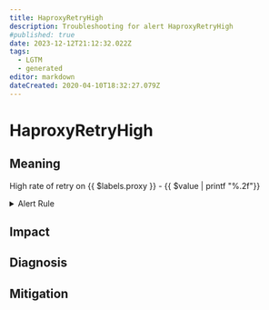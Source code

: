 ```yaml
---
title: HaproxyRetryHigh
description: Troubleshooting for alert HaproxyRetryHigh
#published: true
date: 2023-12-12T21:12:32.022Z
tags: 
  - LGTM
  - generated
editor: markdown
dateCreated: 2020-04-10T18:32:27.079Z
---
```


# HaproxyRetryHigh

## Meaning
[//]: # "Short paragraph that explains what the alert means"
High rate of retry on {{ $labels.proxy }} - {{ $value | printf "%.2f"}}

<details>
  <summary>Alert Rule</summary>

{{% rule "haproxy/embedded-exporter-v2.yml" "HaproxyRetryHigh" %}}

<!-- Rule when generated

```yaml
alert: HaproxyRetryHigh
expr: sum by (proxy) (rate(haproxy_backend_retry_warnings_total[1m])) > 10
for: 2m
labels:
    severity: warning
annotations:
    summary: HAProxy retry high (instance {{ $labels.instance }})
    description: |-
        High rate of retry on {{ $labels.proxy }} - {{ $value | printf "%.2f"}}
          VALUE = {{ $value }}
          LABELS = {{ $labels }}
    runbook: https://github.com/srerun/prometheus-alerts/blob/main/content/runbooks/embedded-exporter-v2/HaproxyRetryHigh.md

```

-->

</details>


## Impact
[//]: # "What could / will happen if the alert is not addressed"



## Diagnosis
[//]: # "Steps to take to identify the cause of the problem"



## Mitigation
[//]: # "The steps necessary to resolve the alert"
